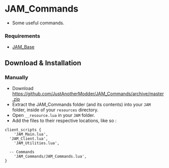 # JAM_Commands 
- Some useful commands.

### Requirements
* [JAM_Base](https://github.com/JustAnotherModder/JAM)

## Download & Installation

### Manually
- Download https://github.com/JustAnotherModder/JAM_Commands/archive/master.zip
- Extract the JAM_Commands folder (and its contents) into your `JAM` folder, inside of your `resources` directory.
- Open `__resource.lua` in your `JAM` folder.
- Add the files to their respective locations, like so :

```
client_scripts {
	'JAM_Main.lua',
  'JAM_Client.lua',
	'JAM_Utilities.lua',

  -- Commands
	'JAM_Commands/JAM_Commands.lua',
}
```
